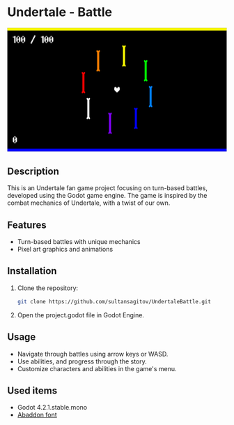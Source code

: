 # Undertale - Battle

![Game Screenshot 1](Screenshots/screen1.png)

## Description

This is an Undertale fan game project focusing on turn-based battles, developed using the Godot game engine. The game is inspired by the combat mechanics of Undertale, with a twist of our own.

## Features

- Turn-based battles with unique mechanics
- Pixel art graphics and animations

## Installation

1. Clone the repository:

   ```bash
   git clone https://github.com/sultansagitov/UndertaleBattle.git
   ```

2. Open the project.godot file in Godot Engine.

## Usage

- Navigate through battles using arrow keys or WASD.
- Use abilities, and progress through the story.
- Customize characters and abilities in the game's menu.

## Used items

- Godot 4.2.1.stable.mono
- [Abaddon font](https://caffinate.itch.io/abaddon)
